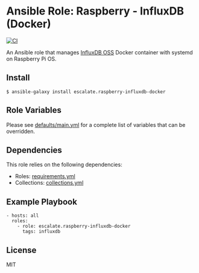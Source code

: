 # Ansible Role: Raspberry - InfluxDB (Docker)

[![CI](https://github.com/escalate/ansible-raspberry-influxdb-docker/actions/workflows/ci.yml/badge.svg?event=push)](https://github.com/escalate/ansible-raspberry-influxdb-docker/actions/workflows/ci.yml)

An Ansible role that manages [InfluxDB OSS](https://www.influxdata.com/products/influxdb-overview/) Docker container with systemd on Raspberry Pi OS.

## Install

```
$ ansible-galaxy install escalate.raspberry-influxdb-docker
```

## Role Variables

Please see [defaults/main.yml](https://github.com/escalate/ansible-raspberry-influxdb-docker/blob/master/defaults/main.yml) for a complete list of variables that can be overridden.

## Dependencies

This role relies on the following dependencies:

* Roles: [requirements.yml](https://github.com/escalate/ansible-raspberry-influxdb-docker/blob/master/requirements.yml)
* Collections: [collections.yml](https://github.com/escalate/ansible-raspberry-influxdb-docker/blob/master/collections.yml)

## Example Playbook

```
- hosts: all
  roles:
    - role: escalate.raspberry-influxdb-docker
      tags: influxdb
```

## License

MIT
